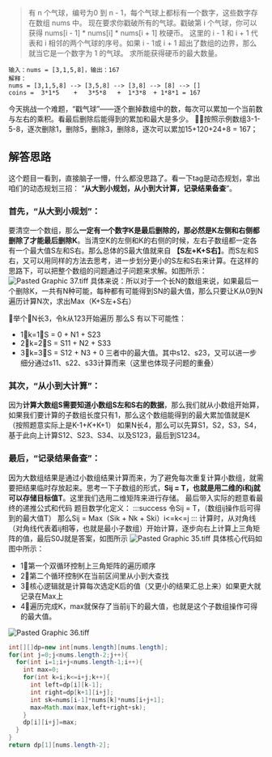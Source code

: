 > 有 n 个气球，编号为0 到 n - 1，每个气球上都标有一个数字，这些数字存在数组 nums 中。
> 现在要求你戳破所有的气球。戳破第 i 个气球，你可以获得 nums[i - 1] * nums[i] * nums[i + 1] 枚硬币。 这里的 i - 1 和 i + 1 代表和 i 相邻的两个气球的序号。如果 i - 1或 i + 1 超出了数组的边界，那么就当它是一个数字为 1 的气球。
> 求所能获得硬币的最大数量。

```
输入：nums = [3,1,5,8]，输出：167
解释：
nums = [3,1,5,8] --> [3,5,8] --> [3,8] --> [8] --> []
coins =  3*1*5    +   3*5*8   +  1*3*8  + 1*8*1 = 167
```
今天挑战一个难题，“戳气球”——逐个删掉数组中的数，每次可以累加一个当前数与左右的乘积。看最后删除后能得到的累加和最大是多少。
🌰🌰按照示例数组3-1-5-8，逐次删除1，删除5，删除3，删除8，逐次可以累加15+120+24+8 = 167；
## 解答思路
这个题目一看到，直接脑子一懵，什么都没思路了。看一下tag是动态规划，拿出咱们的动态规划三招：
“**从大到小规划，从小到大计算，记录结果备查**”。
### 首先，“从大到小规划”：
要清空一个数组，那么**一定有一个数字K是最后删除的，**那必然是**K左侧和右侧都删除了才能最后删除K**。当清空K的左侧和K的右侧的时候，左右子数组都一定各有一个最大值S左和S右。那么总体的S最大值就来自 **【S左+K+S右】**。而S左和S右，又可以用同样的方法去思考，进一步划分更小的S左和S右来计算。在这样的思路下，可以把整个数组的问题通过子问题来求解。如图所示：
![Pasted Graphic 37.tiff](https://cdn.nlark.com/yuque/0/2024/tif/22367711/1717128733260-a2f6bb68-f60e-4aa3-aa48-2dbb36036843.tif?x-oss-process=image/format,png#averageHue=%23fefefd&clientId=ufa9238bd-d65f-4&from=paste&height=333&id=u3aa57f5c&originHeight=666&originWidth=1960&originalType=binary&ratio=2&rotation=0&showTitle=false&size=3920566&status=done&style=none&taskId=u0b2c2776-67e3-46c0-a1b4-4a51dd659b1&title=&width=980)
具体来说：所以对于一个长N的数组来说，如果最后一个删除K，一共有N种可能，每种都有可能得到SN的最大值，那么只要让K从0到N遍历计算N次，求出Max（K+S左+S右）

🌰举个🌰N长3，令k从123开始遍历
那么S 有以下可能性：
- 1⃣️k=1，S = 0   + N1 + S23
- 2⃣️k=2，S = S11 + N2 + S33
- 3⃣️k=3，S = S12 + N3 + 0
三者中的最大值。其中s12、s23，又可以进一步细分通过s11、s22、s33计算而来（这里也体现子问题的重叠）

### 其次，“从小到大计算”：
因为**计算大数组S需要知道小数组S左和S右的数据**，那么我们就从小数组开始算，如果我们要计算的子数组长度只有1，那么这个数组能得到的最大累加值就是K（按照题意实际上是K-1+_K_+K+1）
如果N长4，那么可以先算S1，S2，S3，S4，基于此向上计算S12、S23、S34、以及S123，最后到S1234。
### 最后，“记录结果备查”：
因为大数组结果是通过小数组结果计算而来，为了避免每次重复计算小数组，就需要把结果临时存放起来。思考一下子数组的形式，**Sij = T，也就是用二维的i和j就可以存储目标值T**。这里我们选用二维矩阵来进行存储。
最后带入实际的题意看最终的递推公式和代码
题目数学化定义：
:::success
令Sij = T，（数组ij操作后可得到的最大值T）
那么Sij = Max（Sik + Nk + Ski）i<=k<=j
:::
计算时，从对角线（对角线代表着ij相等，也就是最小子数组）开始计算，逐步向右上计算上三角矩阵的值，最后S0J就是答案，如图所示
![Pasted Graphic 35.tiff](https://cdn.nlark.com/yuque/0/2024/tif/22367711/1717130675816-d0d84914-3b5c-466e-811d-d25301c1f4b9.tif?x-oss-process=image/format,png#averageHue=%23333332&clientId=ufa9238bd-d65f-4&from=paste&height=137&id=uac0c77c7&originHeight=274&originWidth=372&originalType=binary&ratio=2&rotation=0&showTitle=false&size=828064&status=done&style=none&taskId=u231a8ba4-c138-4f19-89ea-4f5ae94971e&title=&width=186)
具体核心代码如图中所示：

- 1⃣️第一个双循环控制上三角矩阵的遍历顺序
- 2⃣️第二个循环控制K在当前区间里从小到大查找
- 3⃣️核心逻辑就是计算每次选定K后的值（又更小的结果汇总上来）如果更大就记录在Max上
- 4⃣️遍历完成K，max就保存了当前ij下的最大值，也就是这个子数组操作可得的最大值。

![Pasted Graphic 36.tiff](https://cdn.nlark.com/yuque/0/2024/tif/22367711/1717133711335-faed9ebe-e6f3-4549-af9d-29e070795873.tif?x-oss-process=image/format,png#averageHue=%232b2c2a&clientId=ufa9238bd-d65f-4&from=paste&height=231&id=uf0662540&originHeight=462&originWidth=1636&originalType=binary&ratio=2&rotation=0&showTitle=false&size=2271878&status=done&style=none&taskId=ud5617778-db58-4b93-81da-80f1b5f9f69&title=&width=818)
```java 解决代码，动态规划思路难，代码是真简单
int[][]dp=new int[nums.length][nums.length];
for(int j=0;j<nums.length-2;j++){
  for(int i=1;i+j<nums.length-1;i++){
    int max=0;
    for(int k=i;k<=i+j;k++){
      int left=dp[i][k-1];
      int right=dp[k+1][i+j];
      int sk=nums[i-1]*nums[k]*nums[i+j+1];
      max=Math.max(max,left+right+sk);
    }
    dp[i][i+j]=max;
  }
}
return dp[1][nums.length-2];
```
